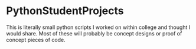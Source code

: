 # PythonStudentProjects
This is literally small python scripts I worked on within college and thought I would share. Most of these will probably be concept designs or proof of concept pieces of code.
